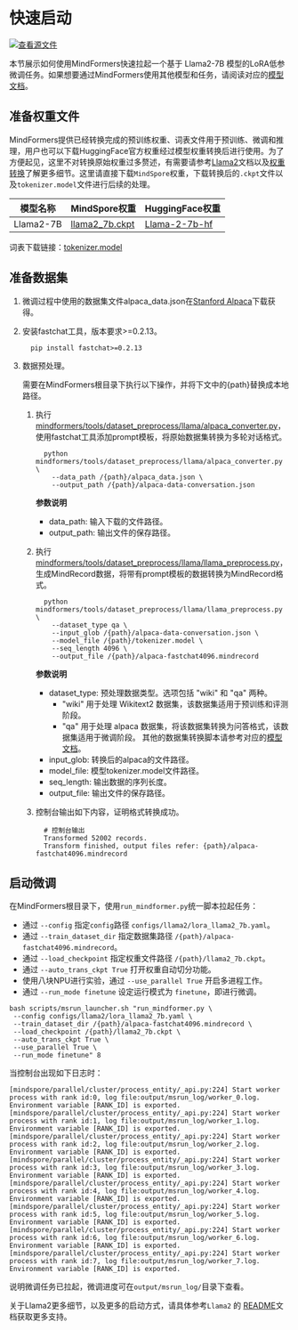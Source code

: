 # 快速启动

[![查看源文件](https://mindspore-website.obs.cn-north-4.myhuaweicloud.com/website-images/r2.4.10/resource/_static/logo_source.svg)](https://gitee.com/mindspore/docs/blob/r2.4.10/docs/mindformers/docs/source_zh_cn/quick_start/source_code_start.md)

本节展示如何使用MindFormers快速拉起一个基于 Llama2-7B 模型的LoRA低参微调任务。如果想要通过MindFormers使用其他模型和任务，请阅读对应的[模型文档](https://www.mindspore.cn/mindformers/docs/zh-CN/r1.3.2/start/models.html)。

## 准备权重文件

MindFormers提供已经转换完成的预训练权重、词表文件用于预训练、微调和推理，用户也可以下载HuggingFace官方权重经过模型权重转换后进行使用。为了方便起见，这里不对转换原始权重过多赘述，有需要请参考[Llama2](https://gitee.com/mindspore/mindformers/blob/v1.3.2/docs/model_cards/llama2.md)文档以及[权重转换](https://www.mindspore.cn/mindformers/docs/zh-CN/r1.3.2/function/weight_conversion.html)了解更多细节。这里请直接下载`MindSpore`权重，下载转换后的`.ckpt`文件以及`tokenizer.model`文件进行后续的处理。

| 模型名称 | MindSpore权重 | HuggingFace权重 |
| ------ | ------ | ------ |
| Llama2-7B | [llama2_7b.ckpt](https://ascend-repo-modelzoo.obs.cn-east-2.myhuaweicloud.com/MindFormers/llama2/llama2_7b.ckpt) | [Llama-2-7b-hf](https://huggingface.co/meta-llama/Llama-2-7b-hf) |

词表下载链接：[tokenizer.model](https://ascend-repo-modelzoo.obs.cn-east-2.myhuaweicloud.com/MindFormers/llama2/tokenizer.model)

## 准备数据集

1. 微调过程中使用的数据集文件alpaca_data.json在[Stanford Alpaca](https://github.com/tatsu-lab/stanford_alpaca)下载获得。

2. 安装fastchat工具，版本要求>=0.2.13。

    ```shell
      pip install fastchat>=0.2.13
    ```

3. 数据预处理。

    需要在MindFormers根目录下执行以下操作，并将下文中的{path}替换成本地路径。

    1. 执行[mindformers/tools/dataset_preprocess/llama/alpaca_converter.py](https://gitee.com/mindspore/mindformers/blob/v1.3.2/mindformers/tools/dataset_preprocess/llama/alpaca_converter.py)，使用fastchat工具添加prompt模板，将原始数据集转换为多轮对话格式。

        ```shell
          python mindformers/tools/dataset_preprocess/llama/alpaca_converter.py \
            --data_path /{path}/alpaca_data.json \
            --output_path /{path}/alpaca-data-conversation.json
        ```

        **参数说明**

        - data_path:   输入下载的文件路径。
        - output_path: 输出文件的保存路径。

    2. 执行[mindformers/tools/dataset_preprocess/llama/llama_preprocess.py](https://gitee.com/mindspore/mindformers/blob/v1.3.2/mindformers/tools/dataset_preprocess/llama/llama_preprocess.py)，生成MindRecord数据，将带有prompt模板的数据转换为MindRecord格式。

        ```shell
          python mindformers/tools/dataset_preprocess/llama/llama_preprocess.py \
            --dataset_type qa \
            --input_glob /{path}/alpaca-data-conversation.json \
            --model_file /{path}/tokenizer.model \
            --seq_length 4096 \
            --output_file /{path}/alpaca-fastchat4096.mindrecord
        ```

        **参数说明**

        - dataset_type: 预处理数据类型。选项包括 "wiki" 和 "qa" 两种。
            - "wiki" 用于处理 Wikitext2 数据集，该数据集适用于预训练和评测阶段。
            - "qa" 用于处理 alpaca 数据集，将该数据集转换为问答格式，该数据集适用于微调阶段。
            其他的数据集转换脚本请参考对应的[模型文档](https://www.mindspore.cn/mindformers/docs/zh-CN/r1.3.2/start/models.html)。
        - input_glob: 转换后的alpaca的文件路径。
        - model_file: 模型tokenizer.model文件路径。
        - seq_length: 输出数据的序列长度。
        - output_file: 输出文件的保存路径。

    3. 控制台输出如下内容，证明格式转换成功。

        ```shell
          # 控制台输出
          Transformed 52002 records.
          Transform finished, output files refer: {path}/alpaca-fastchat4096.mindrecord
        ```

## 启动微调

在MindFormers根目录下，使用`run_mindformer.py`统一脚本拉起任务：

- 通过 `--config` 指定`config`路径 `configs/llama2/lora_llama2_7b.yaml`。
- 通过 `--train_dataset_dir` 指定数据集路径  `/{path}/alpaca-fastchat4096.mindrecord`。
- 通过 `--load_checkpoint` 指定权重文件路径 `/{path}/llama2_7b.ckpt`。
- 通过 `--auto_trans_ckpt True` 打开权重自动切分功能。
- 使用八块NPU进行实验，通过 `--use_parallel True` 开启多进程工作。
- 通过 `--run_mode finetune` 设定运行模式为 `finetune`，即进行微调。

```shell
bash scripts/msrun_launcher.sh "run_mindformer.py \
 --config configs/llama2/lora_llama2_7b.yaml \
 --train_dataset_dir /{path}/alpaca-fastchat4096.mindrecord \
 --load_checkpoint /{path}/llama2_7b.ckpt \
 --auto_trans_ckpt True \
 --use_parallel True \
 --run_mode finetune" 8
```

当控制台出现如下日志时：

```shell
[mindspore/parallel/cluster/process_entity/_api.py:224] Start worker process with rank id:0, log file:output/msrun_log/worker_0.log. Environment variable [RANK_ID] is exported.
[mindspore/parallel/cluster/process_entity/_api.py:224] Start worker process with rank id:1, log file:output/msrun_log/worker_1.log. Environment variable [RANK_ID] is exported.
[mindspore/parallel/cluster/process_entity/_api.py:224] Start worker process with rank id:2, log file:output/msrun_log/worker_2.log. Environment variable [RANK_ID] is exported.
[mindspore/parallel/cluster/process_entity/_api.py:224] Start worker process with rank id:3, log file:output/msrun_log/worker_3.log. Environment variable [RANK_ID] is exported.
[mindspore/parallel/cluster/process_entity/_api.py:224] Start worker process with rank id:4, log file:output/msrun_log/worker_4.log. Environment variable [RANK_ID] is exported.
[mindspore/parallel/cluster/process_entity/_api.py:224] Start worker process with rank id:5, log file:output/msrun_log/worker_5.log. Environment variable [RANK_ID] is exported.
[mindspore/parallel/cluster/process_entity/_api.py:224] Start worker process with rank id:6, log file:output/msrun_log/worker_6.log. Environment variable [RANK_ID] is exported.
[mindspore/parallel/cluster/process_entity/_api.py:224] Start worker process with rank id:7, log file:output/msrun_log/worker_7.log. Environment variable [RANK_ID] is exported.
```

说明微调任务已拉起，微调进度可在`output/msrun_log/`目录下查看。

关于Llama2更多细节，以及更多的启动方式，请具体参考`Llama2` 的 [README](https://gitee.com/mindspore/mindformers/blob/v1.3.2/docs/model_cards/llama2.md#llama-2)文档获取更多支持。
